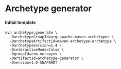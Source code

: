 # Archetype generator

#### Initial template

```
mvn archetype:generate \
  -DarchetypeGroupId=org.apache.maven.archetypes \
  -DarchetypeArtifactId=maven-archetype-archetype \
  -DarchetypeVersion=1.4 \
  -DinteractiveMode=false \
  -DgroupId=com.muravyev \
  -DartifactId=archetype-generator \
  -Dversion=1.0-SNAPSHOT
```
